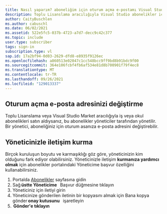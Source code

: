 ```yaml
---
title: Nasıl yaparım? aboneliğim için oturum açma e-postamı Visual Studio aboneliğimi mi değiştirdiniz?
description: Toplu Lisanslama aracılığıyla Visual Studio abonelikler için oturum açma adresinizi değiştirme isteğinde bulundunuz
author: CaityBuschlen
ms.author: cabuschl
ms.date: 06/02/2021
ms.assetid: 522e5fc5-037b-4723-a7d7-decc9c42c377
ms.topic: include
user.type: subscriber
tags: sign-in
subscription.type: vl
sap.id: 17a2bf94-0d03-2629-dfd8-e8935f9126ec
ms.openlocfilehash: a860513e02047c1cc548bcc9ff9bd8b91bdc9f00
ms.sourcegitcommit: 364e106fcbf4fb6af534e81d8b700901f79f4ec8
ms.translationtype: MT
ms.contentlocale: tr-TR
ms.lasthandoff: 09/26/2021
ms.locfileid: "129013337"
---
```

## <a name="how-to-change-your-sign-in-email-address"></a>Oturum açma e-posta adresinizi değiştirme

Toplu Lisanslama veya Visual Studio Market aracılığıyla iş veya okul abonelikleri satın aldıysanız, bu abonelikler yöneticiler tarafından yönetilir. Bir yönetici, aboneliğiniz için oturum asanıza e-posta adresini değiştirebilir.  

## <a name="how-to-contact-your-admin"></a>Yöneticinizle iletişim kurma 

Birçok kuruluşun boyutu ve karmaşıklığı göz göre, yöneticinizin kim olduğunu fark ediyor olabilirsiniz. Yöneticinizle iletişim **kurmanıza yardımcı olmak** için abonelikler portalındaki Yöneticime başvur özelliğini kullanabilirsiniz. 

1. Portalda [Abonelikler](https://my.visualstudio.com/subscriptions) sayfasına gidin  
2. Sağ **üstte Yöneticime**   Başvur düğmesine tıklayın
3. Yöneticiniz için iletiyi girin
4. Yöneticinize gönderilen iletinin bir kopyasını almak için Bana kopya gönder **onay kutusunu**   işaretleyin 
5.  **Gönder'e tıklayın**